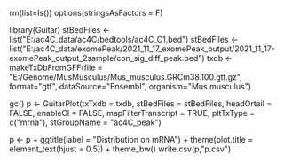 rm(list=ls()) options(stringsAsFactors = F)

library(Guitar) stBedFiles \<-
list("E:/ac4C_data/ac4C/bedtools/ac4C_C1.bed") stBedFiles \<-
list("E:/ac4C_data/exomePeak/2021_11_17_exomePeak_output/2021_11_17-exomePeak_output_2sample/con_sig_diff_peak.bed")
txdb \<- makeTxDbFromGFF(file =
"E:/Genome/MusMusculus/Mus_musculus.GRCm38.100.gtf.gz", format="gtf",
dataSource="Ensembl", organism="Mus musculus")

gc() p \<- GuitarPlot(txTxdb = txdb, stBedFiles = stBedFiles, headOrtail
= FALSE, enableCI = FALSE, mapFilterTranscript = TRUE, pltTxType =
c("mrna"), stGroupName = "ac4C_peak")

p \<- p + ggtitle(label = "Distribution on mRNA") + theme(plot.title =
element_text(hjust = 0.5)) + theme_bw() write.csv(p,"p.csv")
